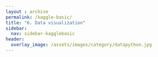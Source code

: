```yaml
---
layout : archive
permalink: /kaggle-basic/
title: "6. Data visualization"
sidebar:
  nav: sidebar-kagglebasic
header:
  overlay_image: /assets/images/category/datapython.jpg
---
```

